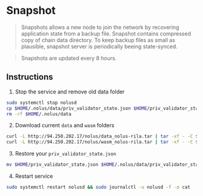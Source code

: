 # Snapshot

> Snapshots allows a new node to join the network by recovering application state from a backup file. Snapshot contains compressed copy of chain data directory. To keep backup files as small as plausible, snapshot server is periodically beeing state-synced.

> Snapshots are updated every 8 hours.

## Instructions

1. Stop the service and remove old data folder
```sh
sudo systemctl stop nolusd
cp $HOME/.nolus/data/priv_validator_state.json $HOME/priv_validator_state.json
rm -rf $HOME/.nolus/data
```
2. Download current `data` and `wasm` folders
```sh
curl -L http://94.250.202.17/nolus/data_nolus-rila.tar | tar -xf - -C $HOME/.nolus
curl -L http://94.250.202.17/nolus/wasm_nolus-rila.tar | tar -xf - -C $HOME/.nolus
```
3. Restore your `priv_validator_state.json`
```sh
mv $HOME/priv_validator_state.json $HOME/.nolus/data/priv_validator_state.json
```
4. Restart service
```sh
sudo systemctl restart nolusd && sudo journalctl -u nolusd -f -o cat
```
